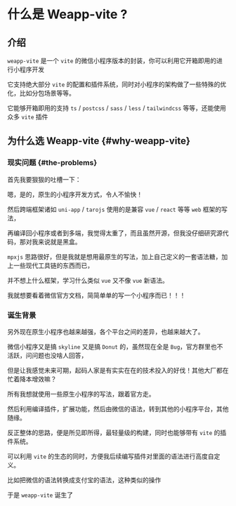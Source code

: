 # 什么是 Weapp-vite ?

## 介绍

`weapp-vite` 是一个 `vite` 的微信小程序版本的封装，你可以利用它开箱即用的进行小程序开发

它支持绝大部分 `vite` 的配置和插件系统，同时对小程序的架构做了一些特殊的优化，比如分包场景等等。

它能够开箱即用的支持 `ts` / `postcss` / `sass` / `less` / `tailwindcss` 等等，还能使用众多 `vite` 插件

## 为什么选 Weapp-vite {#why-weapp-vite}

### 现实问题 {#the-problems}

首先我要狠狠的吐槽一下：

嗯，是的，原生的小程序开发方式，令人不愉快！

然后跨端框架诸如 `uni-app` / `tarojs` 使用的是兼容 `vue` / `react` 等等 `web` 框架的写法，

再编译回小程序或者到多端，我觉得太重了，而且虽然开源，但我没仔细研究源代码，那对我来说就是黑盒。

`mpxjs` 思路很好，但是我就是想用最原生的写法，加上自己定义的一套语法糖，加上一些现代工具链的东西而已，

并不想上什么框架，学习什么类似 `vue` 又不像 `vue` 新语法。

我就想要看着微信官方文档，简简单单的写一个小程序而已！！！

### 诞生背景

另外现在原生小程序也越来越强，各个平台之间的差异，也越来越大了。

微信小程序又是搞 `skyline` 又是搞 `Donut` 的，虽然现在全是 `Bug`，官方群里也不活跃，问问题也没啥人回答，

但是让我感觉未来可期，起码人家是有实实在在的技术投入的好伐！其他大厂都在忙着降本增效嘛？

所有我想就使用一些原生小程序的写法，跟着官方走。

然后利用编译插件，扩展功能，然后由微信的语法，转到其他的小程序平台，其他随缘。

反正整体的思路，便是所见即所得，最轻量级的构建，同时也能够带有 `vite` 的插件系统。

可以利用 `vite` 的生态的同时，方便我后续编写插件对里面的语法进行高度自定义。

比如把微信的语法转换成支付宝的语法，这种类似的操作

于是 `weapp-vite` 诞生了

<!-- ## 特性

✅ typescript / sass / less 等的默认支持

你可以直接使用 `typescript`，把 `js` 改成 `ts` 后缀即可，也可以通过安装 `sass` / `less`，并把 `index.wxss` 的后缀名改成相应的后缀来支持样式预处理器，比如 `scss` / `less` 。 -->

